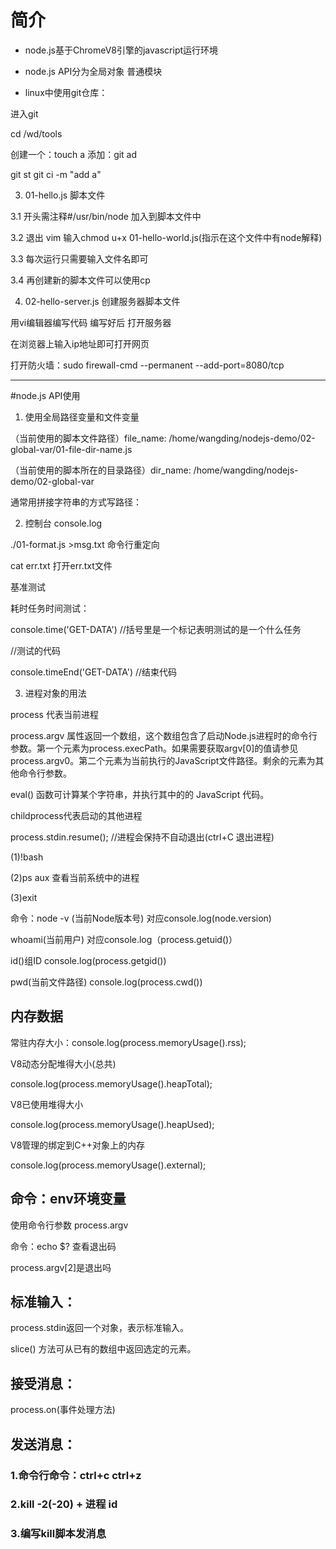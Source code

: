 # 简介

* node.js基于ChromeV8引擎的javascript运行环境 

* node.js API分为全局对象 普通模块

* linux中使用git仓库：

进入git

cd /wd/tools

创建一个：touch a   添加：git ad

git st     git ci -m "add a"

3. 01-hello.js 脚本文件

3.1 开头需注释#/usr/bin/node 加入到脚本文件中

3.2 退出 vim 输入chmod u+x 01-hello-world.js(指示在这个文件中有node解释)

3.3 每次运行只需要输入文件名即可

3.4 再创建新的脚本文件可以使用cp

4. 02-hello-server.js  创建服务器脚本文件

用vi编辑器编写代码   编写好后  打开服务器

在浏览器上输入ip地址即可打开网页

打开防火墙：sudo firewall-cmd --permanent --add-port=8080/tcp

***********

#node.js API使用

1. 使用全局路径变量和文件变量

（当前使用的脚本文件路径）file_name: /home/wangding/nodejs-demo/02-global-var/01-file-dir-name.js

（当前使用的脚本所在的目录路径）dir_name: /home/wangding/nodejs-demo/02-global-var

通常用拼接字符串的方式写路径：



2. 控制台 console.log

./01-format.js >msg.txt 命令行重定向

cat err.txt 打开err.txt文件


基准测试

耗时任务时间测试：

console.time('GET-DATA')  //括号里是一个标记表明测试的是一个什么任务

//测试的代码

console.timeEnd('GET-DATA')  //结束代码




3. 进程对象的用法

process 代表当前进程

process.argv 属性返回一个数组，这个数组包含了启动Node.js进程时的命令行参数。第一个元素为process.execPath。如果需要获取argv[0]的值请参见 process.argv0。第二个元素为当前执行的JavaScript文件路径。剩余的元素为其他命令行参数。

eval() 函数可计算某个字符串，并执行其中的的 JavaScript 代码。

childprocess代表启动的其他进程


process.stdin.resume();  //进程会保持不自动退出(ctrl+C 退出进程)

(1)!bash

(2)ps aux 查看当前系统中的进程

(3)exit


命令：node -v (当前Node版本号) 对应console.log(node.version)

whoami(当前用户) 对应console.log（process.getuid()）

id()组ID console.log(process.getgid())

pwd(当前文件路径) console.log(process.cwd())



## 内存数据

常驻内存大小：console.log(process.memoryUsage().rss);

V8动态分配堆得大小(总共)

console.log(process.memoryUsage().heapTotal);

V8已使用堆得大小

console.log(process.memoryUsage().heapUsed);

V8管理的绑定到C++对象上的内存

console.log(process.memoryUsage().external);



## 命令：env环境变量

使用命令行参数  process.argv

命令：echo $? 查看退出码

process.argv[2]是退出吗




## 标准输入：

process.stdin返回一个对象，表示标准输入。

slice() 方法可从已有的数组中返回选定的元素。

## 接受消息：

process.on(事件处理方法)

## 发送消息：

### 1.命令行命令：ctrl+c ctrl+z

### 2.kill -2(-20)  + 进程 id

### 3.编写kill脚本发消息
